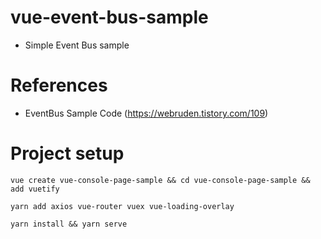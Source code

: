 # vue-event-bus-sample
 - Simple Event Bus sample

# References
 - EventBus Sample Code  (https://webruden.tistory.com/109)
 

# Project setup
```
vue create vue-console-page-sample && cd vue-console-page-sample && add vuetify
```

```
yarn add axios vue-router vuex vue-loading-overlay
```

```
yarn install && yarn serve
```
